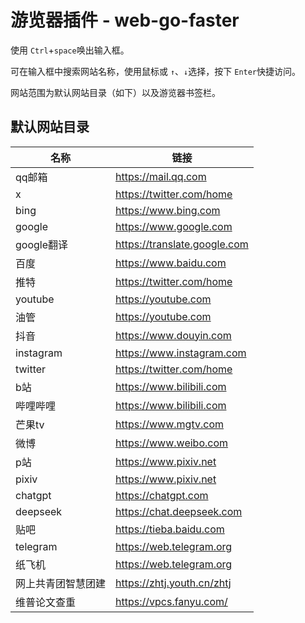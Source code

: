 # 游览器插件 - web-go-faster

使用 `Ctrl`+`space`唤出输入框。

可在输入框中搜索网站名称，使用鼠标或 `↑`、`↓`选择，按下 `Enter`快捷访问。

网站范围为默认网站目录（如下）以及游览器书签栏。


## 默认网站目录

| 名称               | 链接                         |
| ------------------ | ---------------------------- |
| qq邮箱             | https://mail.qq.com          |
| x                  | https://twitter.com/home     |
| bing               | https://www.bing.com         |
| google             | https://www.google.com       |
| google翻译         | https://translate.google.com |
| 百度               | https://www.baidu.com        |
| 推特               | https://twitter.com/home     |
| youtube            | https://youtube.com          |
| 油管               | https://youtube.com          |
| 抖音               | https://www.douyin.com       |
| instagram          | https://www.instagram.com    |
| twitter            | https://twitter.com/home     |
| b站                | https://www.bilibili.com     |
| 哔哩哔哩           | https://www.bilibili.com     |
| 芒果tv             | https://www.mgtv.com         |
| 微博               | https://www.weibo.com        |
| p站                | https://www.pixiv.net        |
| pixiv              | https://www.pixiv.net        |
| chatgpt            | https://chatgpt.com          |
| deepseek           | https://chat.deepseek.com    |
| 贴吧               | https://tieba.baidu.com      |
| telegram           | https://web.telegram.org     |
| 纸飞机             | https://web.telegram.org     |
| 网上共青团智慧团建 | https://zhtj.youth.cn/zhtj   |
| 维普论文查重       | https://vpcs.fanyu.com/      |

